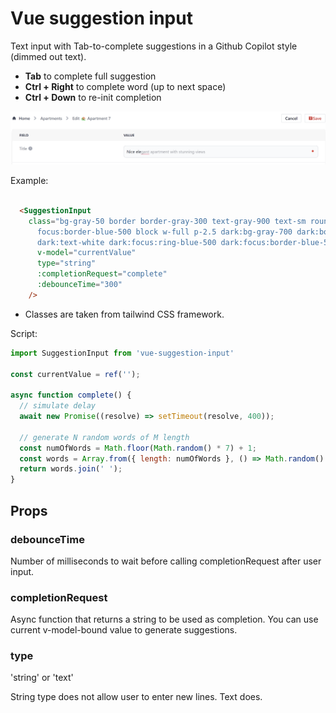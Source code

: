 # Vue suggestion input

Text input with Tab-to-complete suggestions in a Github Copilot style (dimmed out text).

* **Tab** to complete full suggestion
* **Ctrl + Right** to complete word (up to next space)
* **Ctrl + Down** to re-init completion

![alt text](image.png)


Example:

```html

  <SuggestionInput 
    class="bg-gray-50 border border-gray-300 text-gray-900 text-sm rounded-lg focus:ring-blue-500 
      focus:border-blue-500 block w-full p-2.5 dark:bg-gray-700 dark:border-gray-600 dark:placeholder-gray-400
      dark:text-white dark:focus:ring-blue-500 dark:focus:border-blue-500 whitespace-normal"
      v-model="currentValue"
      type="string"
      :completionRequest="complete"
      :debounceTime="300"
    />

```

* Classes are taken from tailwind CSS framework.

Script:

```javascript
import SuggestionInput from 'vue-suggestion-input'

const currentValue = ref('');

async function complete() {
  // simulate delay
  await new Promise((resolve) => setTimeout(resolve, 400));

  // generate N random words of M length
  const numOfWords = Math.floor(Math.random() * 7) + 1;
  const words = Array.from({ length: numOfWords }, () => Math.random().toString(36).substring(2, 15));
  return words.join(' ');
}

```


## Props

### debounceTime

Number of milliseconds to wait before calling completionRequest after user input.

### completionRequest

Async function that returns a string to be used as completion. You can use current v-model-bound value to generate suggestions.

### type

'string' or 'text'

String type does not allow user to enter new lines. Text does.